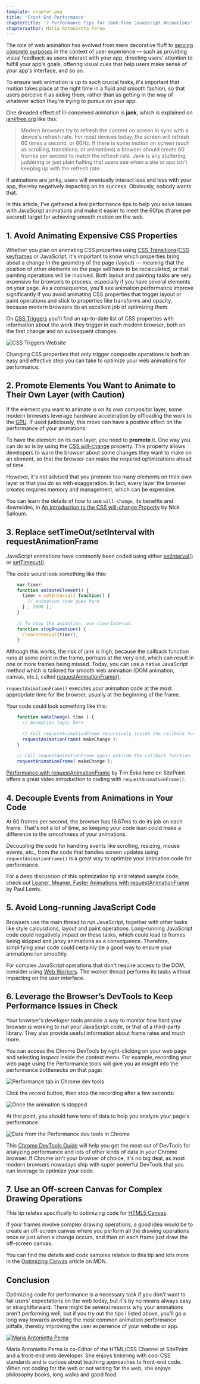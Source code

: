```yaml
---
template: chapter.pug
title: 'Front End Performance' 
chaptertitle: '7 Performance Tips for Jank-free JavaScript Animations'
chapterauthor: Maria Antonietta Perna 
---
```


The role of web animation has evolved from mere decorative fluff to [serving concrete purposes][1] in the context of user experience — such as providing visual feedback as users interact with your app, directing users' attention to fulfill your app's goals, offering visual cues that help users make sense of your app's interface, and so on.

To ensure web animation is up to such crucial tasks, it's important that motion takes place at the right time in a fluid and smooth fashion, so that users perceive it as aiding them, rather than as getting in the way of whatever action they're trying to pursue on your app.

One dreaded effect of ill-conceived animation is **jank**, which is explained on [jankfree.org][2] like this:

> Modern browsers try to refresh the content on screen in sync with a device's refresh rate. For most devices today, the screen will refresh 60 times a second, or 60Hz. If there is some motion on screen (such as scrolling, transitions, or animations) a browser should create 60 frames per second to match the refresh rate. Jank is any stuttering, juddering or just plain halting that users see when a site or app isn't keeping up with the refresh rate.

If animations are janky, users will eventually interact less and less with your app, thereby negatively impacting on its success. Obviously, nobody wants that.

In this article, I've gathered a few performance tips to help you solve issues with JavaScript animations and make it easier to meet the 60fps (frame per second) target for achieving smooth motion on the web.

## 1. Avoid Animating Expensive CSS Properties

Whether you plan on animating CSS properties using [CSS Transitions][3]/[CSS keyframes][4] or JavaScript, it's important to know which properties bring about a change in the geometry of the page (layout) — meaning that the position of other elements on the page will have to be recalculated, or that painting operations will be involved. Both layout and painting tasks are very expensive for browsers to process, especially if you have several elements on your page. As a consequence, you'll see animation performance improve significantly if you avoid animating CSS properties that trigger layout or paint operations and stick to properties like transforms and opacity, because modern browsers do an excellent job of optimizing them.

On [CSS Triggers][5] you'll find an up-to-date list of CSS properties with information about the work they trigger in each modern browser, both on the first change and on subsequent changes.

![CSS Triggers Website][6]

Changing CSS properties that only trigger composite operations is both an easy and effective step you can take to optimize your web animations for performance.

## 2. Promote Elements You Want to Animate to Their Own Layer (with Caution)

If the element you want to animate is on its own compositor layer, some modern browsers leverage hardware acceleration by offloading the work to the [GPU][7]. If used judiciously, this move can have a positive effect on the performance of your animations.

To have the element on its own layer, you need to **promote** it. One way you can do so is by using the [CSS will-change][8] property. This property allows developers to warn the browser about some changes they want to make on an element, so that the browser can make the required optimizations ahead of time.

However, it's not advised that you promote too many elements on their own layer or that you do so with exaggeration. In fact, every layer the browser creates requires memory and management, which can be expensive.

You can learn the details of how to use `will-change`, its benefits and downsides, in [An Introduction to the CSS will-change Property][9] by Nick Salloum.

## 3. Replace setTimeOut/setInterval with requestAnimationFrame

JavaScript animations have commonly been coded using either [setInterval()][10] or [setTimeout()][11].

The code would look something like this:
    
```js    
    var timer;
    function animateElement() {
      timer = setInterval( function() {
        // animation code goes here
      } , 2000 );
    }
    
    // To stop the animation, use clearInterval
    function stopAnimation() {
      clearInterval(timer);
    }
```    

Although this works, the risk of jank is high, because the callback function runs at some point in the frame, perhaps at the very end, which can result in one or more frames being missed. Today, you can use a native JavaScript method which is tailored for smooth web animation (DOM animation, canvas, etc.), called [requestAnimationFrame()][12].

`requestAnimationFrame()` executes your animation code at the most appropriate time for the browser, usually at the beginning of the frame.

Your code could look something like this:
    
```js   
    function makeChange( time ) {
      // Animation logic here
    
      // Call requestAnimationFrame recursively inside the callback function
      requestAnimationFrame( makeChange ):
    }
    
    // Call requestAnimationFrame again outside the callback function
    requestAnimationFrame( makeChange );
```

[Performance with requestAnimationFrame][13] by Tim Evko here on SitePoint offers a great video introduction to coding with `requestAnimationFrame()`.

## 4. Decouple Events from Animations in Your Code

At 60 frames per second, the browser has 16.67ms to do its job on each frame. That's not a lot of time, so keeping your code lean could make a difference to the smoothness of your animations.

Decoupling the code for handling events like scrolling, resizing, mouse events, etc., from the code that handles screen updates using `requestAnimationFrame()` is a great way to optimize your animation code for performance.

For a deep discussion of this optimization tip and related sample code, check out [Leaner, Meaner, Faster Animations with requestAnimationFrame][14] by Paul Lewis.

## 5. Avoid Long-running JavaScript Code

Browsers use the main thread to run JavaScript, together with other tasks like style calculations, layout and paint operations. Long-running JavaScript code could negatively impact on these tasks, which could lead to frames being skipped and janky animations as a consequence. Therefore, simplifying your code could certainly be a good way to ensure your animations run smoothly.

For complex JavaScript operations that don't require access to the DOM, consider using [Web Workers][15]. The worker thread performs its tasks without impacting on the user interface.

## 6. Leverage the Browser’s DevTools to Keep Performance Issues in Check

Your browser's developer tools provide a way to monitor how hard your browser is working to run your JavaScript code, or that of a third-party library. They also provide useful information about frame rates and much more.

You can access the Chrome DevTools by right-clicking on your web page and selecting _Inspect_ inside the context menu. For example, recording your web page using the Performance tools will give you an insight into the performance bottlenecks on that page:

![Performance tab in Chrome dev tools][16]

Click the _record_ button, then stop the recording after a few seconds:

![Once the animation is stopped][17]

At this point, you should have tons of data to help you analyze your page's performance:

![Data from the Performance dev tools in Chrome][18]

This [Chrome DevTools Guide][19] will help you get the most out of DevTools for analyzing performance and lots of other kinds of data in your Chrome browser. If Chrome isn't your browser of choice, it's no big deal, as most modern browsers nowadays ship with super powerful DevTools that you can leverage to optimize your code.

## 7. Use an Off-screen Canvas for Complex Drawing Operations

This tip relates specifically to optimizing code for [HTML5 Canvas][20].

If your frames involve complex drawing operations, a good idea would be to create an off-screen canvas where you perform all the drawing operations once or just when a change occurs, and then on each frame just draw the off-screen canvas.

You can find the details and code samples relative to this tip and lots more in the [Optimizing Canvas][21] article on MDN.

## Conclusion

Optimizing code for performance is a necessary task if you don't want to fail users' expectations on the web today, but it's by no means always easy or straightforward. There might be several reasons why your animations aren't performing well, but if you try out the tips I listed above, you'll go a long way towards avoiding the most common animation performance pitfalls, thereby improving the user experience of your website or app.

[ ![Maria Antonietta Perna][22]][23]

Maria Antonietta Perna is co-Editor of the HTML/CSS Channel at SitePoint and a front-end web developer. She enjoys tinkering with cool CSS standards and is curious about teaching approaches to front-end code. When not coding for the web or not writing for the web, she enjoys philosophy books, long walks and good food.

[1]: https://www.smashingmagazine.com/2017/01/how-functional-animation-helps-improve-user-experience/
[2]: http://jankfree.org/
[3]: https://developer.mozilla.org/en-US/docs/Web/CSS/CSS_Transitions/Using_CSS_transitions
[4]: https://developer.mozilla.org/en-US/docs/Web/CSS/CSS_Animations/Using_CSS_animations
[5]: http://csstriggers.com/
[6]: https://dab1nmslvvntp.cloudfront.net/wp-content/uploads/2017/11/1511232875csstriggers.png
[7]: https://en.wikipedia.org/wiki/Graphics_processing_unit
[8]: https://developer.mozilla.org/en-US/docs/Web/CSS/will-change
[9]: https://www.sitepoint.com/introduction-css-will-change-property/
[10]: https://developer.mozilla.org/en-US/docs/Web/API/WindowOrWorkerGlobalScope/setInterval
[11]: https://developer.mozilla.org/en-US/docs/Web/API/WindowOrWorkerGlobalScope/setTimeout
[12]: https://developer.mozilla.org/en-US/docs/Web/API/Window/requestAnimationFrame
[13]: https://www.sitepoint.com/watch-performance-with-requestanimationframe/
[14]: https://www.html5rocks.com/en/tutorials/speed/animations/
[15]: https://developer.mozilla.org/en-US/docs/Web/API/Web_Workers_API/Using_web_workers
[16]: https://dab1nmslvvntp.cloudfront.net/wp-content/uploads/2017/11/1511232943chrome-tools-performance-access.png
[17]: https://dab1nmslvvntp.cloudfront.net/wp-content/uploads/2017/11/1511233012chrome-dev-tools-stop.png
[18]: https://dab1nmslvvntp.cloudfront.net/wp-content/uploads/2017/11/1511233059chrome-dev-tools-data.png
[19]: https://developers.google.com/web/tools/chrome-devtools/
[20]: https://developer.mozilla.org/en-US/docs/Web/API/Canvas_API
[21]: https://developer.mozilla.org/en-US/docs/Web/API/Canvas_API/Tutorial/Optimizing_canvas
[22]: https://dab1nmslvvntp.cloudfront.net/wp-content/uploads/2015/01/1422003380perna-96x96.jpg
[23]: https://www.sitepoint.com/author/mperna/
